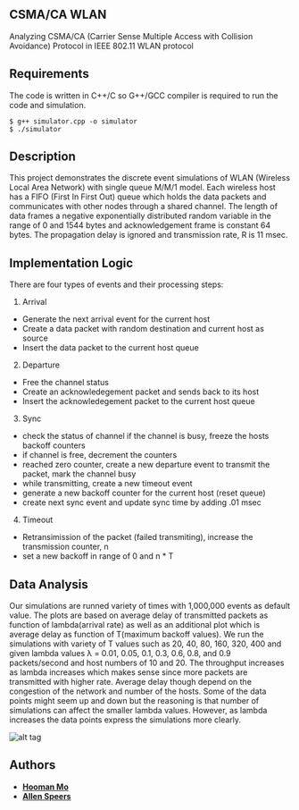 ## CSMA/CA WLAN

Analyzing CSMA/CA (Carrier Sense Multiple Access with Collision Avoidance) Protocol in IEEE 802.11 WLAN protocol


## Requirements

The code is written in C++/C so G++/GCC compiler is required to run the code and simulation.

```
$ g++ simulator.cpp -o simulator
$ ./simulator
```

## Description

This project demonstrates the discrete event simulations of WLAN (Wireless Local Area Network) with single queue M/M/1 model. Each wireless host has a FIFO (First In First Out) queue which holds the data packets and communicates with other nodes through a shared channel. The length of data frames a negative exponentially distributed random variable in the range of 0 and 1544 bytes and acknowledgement frame is constant 64 bytes. The propagation delay is ignored and transmission rate, R is 11 msec.

## Implementation Logic

There are four types of events and their processing steps: 

1. Arrival
  * Generate the next arrival event for the current host
  * Create a data packet with random destination and current host as source
  * Insert the data packet to the current host queue
  
2. Departure  
  * Free the channel status
  * Create an acknowledegement packet and sends back to its host
  * Insert the acknowledegement packet to the current host queue

3. Sync
  * check the status of channel if the channel is busy, freeze the hosts backoff counters
  * if channel is free, decrement the counters
  * reached zero counter, create a new departure event to transmit the packet, mark the channel busy
  * while transmitting, create a new timeout event 
  * generate a new backoff counter for the current host (reset queue)
  * create next sync event and update sync time by adding .01 msec
  
4. Timeout 
  * Retransimission of the packet (failed transmiting), increase the transmission counter, n
  * set a new backoff in range of 0 and n * T
  
## Data Analysis

Our simulations are runned variety of times with 1,000,000 events as default value. The plots are based on average delay of transmitted packets as function of lambda(arrival rate) as well as an additional plot which is average delay as function of T(maximum backoff values). We run the simulations with variety of T values such as 20, 40, 80, 160, 320, 400 and given lambda values λ = 0.01, 0.05, 0.1, 0.3, 0.6, 0.8, and 0.9 packets/second and host numbers of 10 and 20. 
The throughput increases as lambda increases which makes sense since more packets are transmitted with higher rate. Average delay though depend on the congestion of the network and number of the hosts. Some of the data points might seem up and down but the reasoning is that number of simulations can affect the smaller lambda values. However, as lambda increases the data points express the simulations more clearly.

![alt tag](https://github.com/hooman96/csma_ca_wlan.git/hooman-dev/graph.png)

  
## Authors

* [**Hooman Mo**](https://github.com/hooman96)
* [**Allen Speers**](https://github.com/atspeers)
